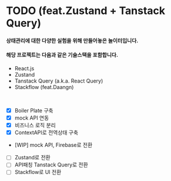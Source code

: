 # TODO (feat.Zustand + Tanstack Query)

#### 상태관리에 대한 다양한 실험을 위해 만들어놓은 놀이터입니다.

#### 해당 프로젝트는 다음과 같은 기술스택을 포함합니다.

- React.js
- Zustand
- Tanstack Query (a.k.a. React Query)
- Stackflow (feat.Daangn)

<br/>

- [x] Boiler Plate 구축
- [x] mock API 연동
- [x] 비즈니스 로직 분리
- [x] ContextAPI로 전역상태 구축
- [WIP] mock API, Firebase로 전환
- [ ] Zustand로 전환
- [ ] API패칭 Tanstack Query로 전환
- [ ] Stackflow로 UI 전환
